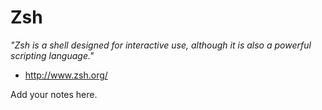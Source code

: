 # Zsh

_"Zsh is a shell designed for interactive use, although it is also a powerful
scripting language."_

* http://www.zsh.org/

Add your notes here.
